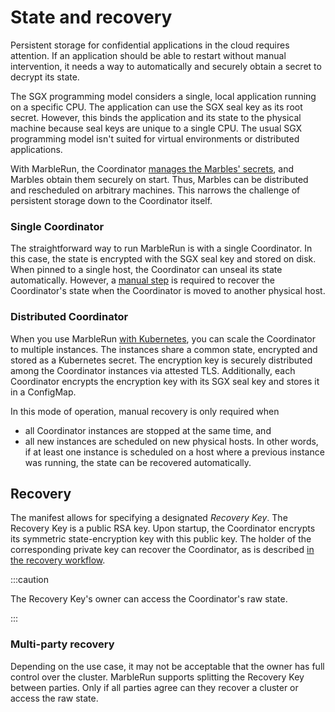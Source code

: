 # State and recovery

Persistent storage for confidential applications in the cloud requires attention.
If an application should be able to restart without manual intervention, it needs a way to automatically and securely obtain a secret to decrypt its state.

The SGX programming model considers a single, local application running on a specific CPU.
The application can use the SGX seal key as its root secret.
However, this binds the application and its state to the physical machine because seal keys are unique to a single CPU.
The usual SGX programming model isn't suited for virtual environments or distributed applications.

With MarbleRun, the Coordinator [manages the Marbles' secrets](../features/secrets-management.md), and Marbles obtain them securely on start.
Thus, Marbles can be distributed and rescheduled on arbitrary machines.
This narrows the challenge of persistent storage down to the Coordinator itself.

### Single Coordinator

The straightforward way to run MarbleRun is with a single Coordinator.
In this case, the state is encrypted with the SGX seal key and stored on disk.
When pinned to a single host, the Coordinator can unseal its state automatically.
However, a [manual step](#recovery) is required to recover the Coordinator's state when the Coordinator is moved to another physical host.

### Distributed Coordinator

<enterpriseBanner/>

When you use MarbleRun [with Kubernetes](../deployment/kubernetes.md), you can scale the Coordinator to multiple instances.
The instances share a common state, encrypted and stored as a Kubernetes secret.
The encryption key is securely distributed among the Coordinator instances via attested TLS.
Additionally, each Coordinator encrypts the encryption key with its SGX seal key and stores it in a ConfigMap.

In this mode of operation, manual recovery is only required when

* all Coordinator instances are stopped at the same time, and
* all new instances are scheduled on new physical hosts.
In other words, if at least one instance is scheduled on a host where a previous instance was running, the state can be recovered automatically.

## Recovery

The manifest allows for specifying a designated *Recovery Key*. The Recovery Key is a public RSA key. Upon startup, the Coordinator encrypts its symmetric state-encryption key with this public key. The holder of the corresponding private key can recover the Coordinator, as is described [in the recovery workflow](../workflows/recover-coordinator.md).

:::caution

The Recovery Key's owner can access the Coordinator's raw state.

:::

### Multi-party recovery

<enterpriseBanner/>

Depending on the use case, it may not be acceptable that the owner has full control over the cluster.
MarbleRun supports splitting the Recovery Key between parties.
Only if all parties agree can they recover a cluster or access the raw state.
